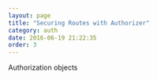 ```yaml
---
layout: page
title: "Securing Routes with Authorizer"
category: auth
date: 2016-06-19 21:22:35
order: 3
---
```



Authorization objects

